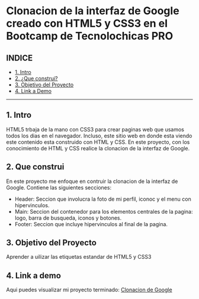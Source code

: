 # Clonacion de la interfaz de Google creado con HTML5 y CSS3 en el Bootcamp de Tecnolochicas PRO


## **INDICE**

* [1. Intro](https://github.com/Dianakoch/DianaOrtizClonGoogle/blob/main/README.md#1-intro)
* [2. ¿Que construi?](https://github.com/Dianakoch/DianaOrtizClonGoogle/blob/main/README.md#2-que-construi)
* [3. Objetivo del Proyecto](https://github.com/Dianakoch/DianaOrtizClonGoogle/blob/main/README.md#3-objetivo-del-proyecto)
* [4. Link a Demo](https://github.com/Dianakoch/DianaOrtizClonGoogle/blob/main/README.md#4-link-a-demo)

****

## 1. Intro
HTML5 trbaja de la mano con CSS3 para crear paginas web que usamos todos los dias en el navegador. Incluso, este sitio web en donde esta viendo este contenido esta construido con HTML y CSS. En este proyecto, con los conocimiento de HTML y CSS realice la clonacion de la interfaz de Google.


## 2. Que construi
En este proyecto me enfoque en contruir la clonacion de la interfaz de Google. Contiene las siguientes secciones:
* Header: Seccion que involucra la foto de mi perfil, iconoc y el menu con hipervinculos.
* Main: Seccion del contenedor para los elementos centrales de la pagina: logo, barra de busqueda, iconos y botones.
* Footer: Seccion que incluye hipervinculos al final de la pagina.

## 3. Objetivo del Proyecto
Aprender a uilizar las etiquetas estandar de HTML5 y CSS3

## 4. Link a demo
Aqui puedes visualizar mi proyecto terminado: [Clonacion de Google](#)

